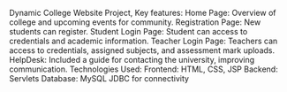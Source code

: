 Dynamic College Website Project,
Key features: 
Home Page: Overview of college and upcoming events for community.
Registration Page: New students can register.
Student Login Page: Student can access to credentials and academic information.
Teacher Login Page: Teachers can access to credentials, assigned subjects, and assessment mark uploads.
HelpDesk: Included a guide for contacting the university, improving communication.
Technologies Used:
Frontend: HTML, CSS, JSP
Backend: Servlets
Database: MySQL
JDBC for connectivity
